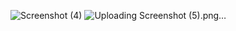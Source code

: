 ![Screenshot (4)](https://user-images.githubusercontent.com/101651806/165429559-e39d8ec7-5432-46b5-890c-9684615b4f81.png)
![Uploading Screenshot (5).png…]()
